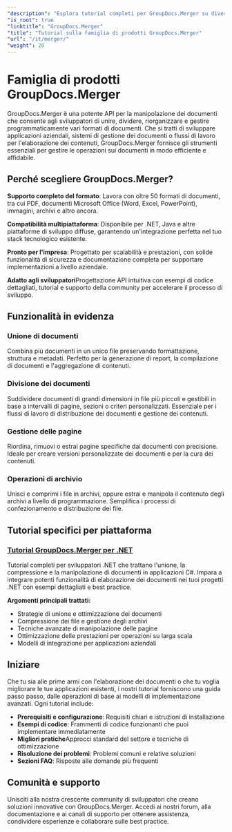```yaml
---
"description": "Esplora tutorial completi per GroupDocs.Merger su diverse piattaforme. Impara a unire, dividere e manipolare i documenti in modo programmatico con guide dettagliate ed esempi pratici."
"is_root": true
"linktitle": "GroupDocs.Merger"
"title": "Tutorial sulla famiglia di prodotti GroupDocs.Merger"
"url": "/it/merger/"
"weight": 20
---
```


# Famiglia di prodotti GroupDocs.Merger

GroupDocs.Merger è una potente API per la manipolazione dei documenti che consente agli sviluppatori di unire, dividere, riorganizzare e gestire programmaticamente vari formati di documenti. Che si tratti di sviluppare applicazioni aziendali, sistemi di gestione dei documenti o flussi di lavoro per l'elaborazione dei contenuti, GroupDocs.Merger fornisce gli strumenti essenziali per gestire le operazioni sui documenti in modo efficiente e affidabile.

## Perché scegliere GroupDocs.Merger?

**Supporto completo del formato**: Lavora con oltre 50 formati di documenti, tra cui PDF, documenti Microsoft Office (Word, Excel, PowerPoint), immagini, archivi e altro ancora.

**Compatibilità multipiattaforma**: Disponibile per .NET, Java e altre piattaforme di sviluppo diffuse, garantendo un'integrazione perfetta nel tuo stack tecnologico esistente.

**Pronto per l'impresa**: Progettato per scalabilità e prestazioni, con solide funzionalità di sicurezza e documentazione completa per supportare implementazioni a livello aziendale.

**Adatto agli sviluppatori**Progettazione API intuitiva con esempi di codice dettagliati, tutorial e supporto della community per accelerare il processo di sviluppo.

## Funzionalità in evidenza

### Unione di documenti
Combina più documenti in un unico file preservando formattazione, struttura e metadati. Perfetto per la generazione di report, la compilazione di documenti e l'aggregazione di contenuti.

### Divisione dei documenti
Suddividere documenti di grandi dimensioni in file più piccoli e gestibili in base a intervalli di pagine, sezioni o criteri personalizzati. Essenziale per i flussi di lavoro di distribuzione dei documenti e gestione dei contenuti.

### Gestione delle pagine
Riordina, rimuovi o estrai pagine specifiche dai documenti con precisione. Ideale per creare versioni personalizzate dei documenti e per la cura dei contenuti.

### Operazioni di archivio
Unisci e comprimi i file in archivi, oppure estrai e manipola il contenuto degli archivi a livello di programmazione. Semplifica i processi di confezionamento e distribuzione dei file.

## Tutorial specifici per piattaforma

### [Tutorial GroupDocs.Merger per .NET](./net/)
Tutorial completi per sviluppatori .NET che trattano l'unione, la compressione e la manipolazione di documenti in applicazioni C#. Impara a integrare potenti funzionalità di elaborazione dei documenti nei tuoi progetti .NET con esempi dettagliati e best practice.

**Argomenti principali trattati:**
- Strategie di unione e ottimizzazione dei documenti
- Compressione dei file e gestione degli archivi  
- Tecniche avanzate di manipolazione delle pagine
- Ottimizzazione delle prestazioni per operazioni su larga scala
- Modelli di integrazione per applicazioni aziendali

## Iniziare

Che tu sia alle prime armi con l'elaborazione dei documenti o che tu voglia migliorare le tue applicazioni esistenti, i nostri tutorial forniscono una guida passo passo, dalle operazioni di base ai modelli di implementazione avanzati. Ogni tutorial include:

- **Prerequisiti e configurazione**: Requisiti chiari e istruzioni di installazione
- **Esempi di codice**: Frammenti di codice funzionanti che puoi implementare immediatamente
- **Migliori pratiche**Approcci standard del settore e tecniche di ottimizzazione
- **Risoluzione dei problemi**: Problemi comuni e relative soluzioni
- **Sezioni FAQ**: Risposte alle domande più frequenti

## Comunità e supporto

Unisciti alla nostra crescente community di sviluppatori che creano soluzioni innovative con GroupDocs.Merger. Accedi ai nostri forum, alla documentazione e ai canali di supporto per ottenere assistenza, condividere esperienze e collaborare sulle best practice.